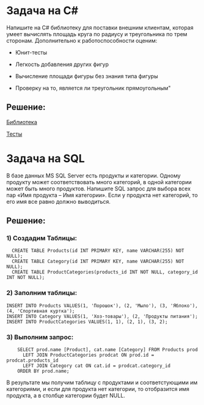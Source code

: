 # Задача на C#

Напишите на C# библиотеку для поставки внешним клиентам, которая умеет вычислять площадь круга по радиусу и треугольника по трем сторонам. Дополнительно к работоспособности оценим:

- Юнит-тесты

- Легкость добавления других фигур

- Вычисление площади фигуры без знания типа фигуры

- Проверку на то, является ли треугольник прямоугольным"

## Решение:

[Библиотека](https://github.com/Niramaya96/Mindbox/tree/master/ShapeLibrary)

[Тесты](https://github.com/Niramaya96/Mindbox/tree/master/MyShapeLib.Tests)

# Задача на SQL

В базе данных MS SQL Server есть продукты и категории. Одному продукту может соответствовать много категорий, в одной категории может быть много продуктов.
Напишите SQL запрос для выбора всех пар «Имя продукта – Имя категории». Если у продукта нет категорий, то его имя все равно должно выводиться.

## Решение: 

### 1) Создадим Таблицы:

```
  CREATE TABLE Products(id INT PRIMARY KEY, name VARCHAR(255) NOT NULL);
  CREATE TABLE Category(id INT PRIMARY KEY, name VARCHAR(255) NOT NULL);
  CREATE TABLE ProductCategories(products_id INT NOT NULL, category_id INT NOT NULL);
```
  
  
### 2) Заполним таблицы:
```
INSERT INTO Products VALUES(1, 'Порошок'), (2, 'Мыло'), (3, 'Яблоко'), (4, 'Спортивная куртка');
INSERT INTO Category VALUES(1, 'Хоз-товары'), (2, 'Продукты питания');
INSERT INTO ProductCategories VALUES(1, 1), (2, 1), (3, 2);
```

### 3) Выполним запрос:
```
    SELECT prod.name [Product], cat.name [Category] FROM Products prod 
      LEFT JOIN ProductCategories prodcat ON prod.id = prodcat.products_id 
      LEFT JOIN Category cat ON cat.id = prodcat.category_id 
    ORDER BY prod.name;
 ```
 В результате мы получим таблицу с продуктами и соответстующими им категориями, и если для продукта нет категории, то отобразится имя продукта, а в столбце категории будет NULL.
